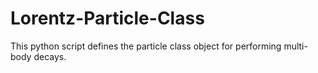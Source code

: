 # Lorentz-Particle-Class
This python script defines the particle class object for performing multi-body decays.
